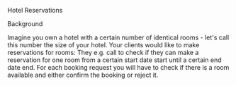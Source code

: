 Hotel Reservations

Background

Imagine you own a hotel with a certain number of identical rooms - let's call this number the size of your hotel.
Your clients would like to make reservations for rooms: They e.g. call to check if they can make a reservation for
one room from a certain start date start until a certain end date end. For each booking request you will have
to check if there is a room available and either confirm the booking or reject it.
